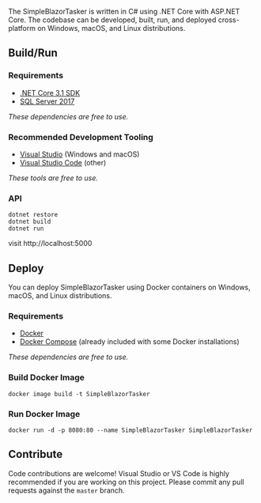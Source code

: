 The SimpleBlazorTasker is written in C# using .NET Core with ASP.NET Core. The codebase can be developed, built, run, and deployed cross-platform on Windows, macOS, and Linux distributions.

## Build/Run

### Requirements

- [.NET Core 3.1 SDK](https://www.microsoft.com/net/download/core)
- [SQL Server 2017](https://docs.microsoft.com/en-us/sql/index)

*These dependencies are free to use.*

### Recommended Development Tooling

- [Visual Studio](https://www.visualstudio.com/vs/) (Windows and macOS)
- [Visual Studio Code](https://code.visualstudio.com/) (other)

*These tools are free to use.*

### API

```
dotnet restore
dotnet build
dotnet run
```

visit http://localhost:5000

## Deploy

You can deploy SimpleBlazorTasker using Docker containers on Windows, macOS, and Linux distributions. 

### Requirements

- [Docker](https://www.docker.com/community-edition#/download)
- [Docker Compose](https://docs.docker.com/compose/install/) (already included with some Docker installations)

*These dependencies are free to use.*

### Build Docker Image

```
docker image build -t SimpleBlazorTasker
```


### Run Docker Image

```
docker run -d -p 8080:80 --name SimpleBlazorTasker SimpleBlazorTasker
```


## Contribute

Code contributions are welcome! Visual Studio or VS Code is highly recommended if you are working on this project. Please commit any pull requests against the `master` branch.

